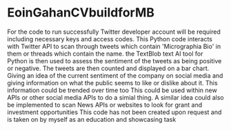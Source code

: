 # EoinGahanCVbuildforMB
For the code to run successfully Twitter developer account will be required including necessary keys and access codes.
This Python code interacts with Twitter API to scan through tweets which contain 'Micrographia Bio' in them or threads which contain the name. the TextBlob text AI tool for Python is then used to assess the sentiment of the tweets as being positive or negative. The tweets are then counted and displayed on a bar chart.
Giving an idea of the current sentiment of the company on social media and giving information on what the public seems to like or dislike about it.
This information could be trended over time too
This could be used within new APIs or other social media APIs to do a simial thing.
A similar idea could also be implemented to scan News APIs or websites to look for grant and investment opportunities
This code has not been created upon request and is taken on by myself as an education and showcasing task
